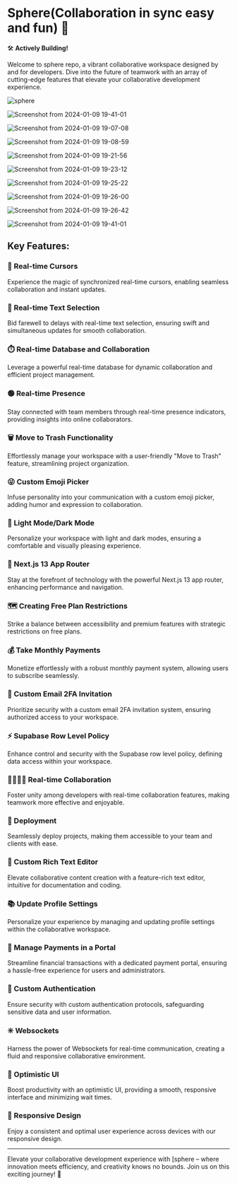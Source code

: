 # Sphere(Collaboration in sync easy and fun) 🚀

🛠️ **Actively Building!**

Welcome to sphere repo, a vibrant collaborative workspace designed by and for developers. Dive into the future of teamwork with an array of cutting-edge features that elevate your collaborative development experience.

![sphere](https://github.com/mrExplorist/sphere/assets/90063350/7cd2db8a-fb93-4691-9343-83ee81332bcb)

![Screenshot from 2024-01-09 19-41-01](https://github.com/mrExplorist/sphere/assets/90063350/b22ce0ff-63b4-42d5-8c2d-e0bc2f9e997a)

![Screenshot from 2024-01-09 19-07-08](https://github.com/mrExplorist/sphere/assets/90063350/b20c39a6-92cf-49f6-b969-1e94e275a062)

![Screenshot from 2024-01-09 19-08-59](https://github.com/mrExplorist/sphere/assets/90063350/c529fa35-fdd6-4dc8-af33-2966e4fd962a)

![Screenshot from 2024-01-09 19-21-56](https://github.com/mrExplorist/sphere/assets/90063350/8299ffa8-11b1-4e76-8206-76559556d8e9)

![Screenshot from 2024-01-09 19-23-12](https://github.com/mrExplorist/sphere/assets/90063350/0c250e01-ca85-459a-ade4-6b979c55c7ff)

![Screenshot from 2024-01-09 19-25-22](https://github.com/mrExplorist/sphere/assets/90063350/4c9f0843-5778-44ba-be98-577d016e2917)

![Screenshot from 2024-01-09 19-26-00](https://github.com/mrExplorist/sphere/assets/90063350/85623966-917b-4713-9d38-fec9889dc055)

![Screenshot from 2024-01-09 19-26-42](https://github.com/mrExplorist/sphere/assets/90063350/14bbc947-db25-4400-8f37-7b2f471c76a3)

![Screenshot from 2024-01-09 19-41-01](https://github.com/mrExplorist/sphere/assets/90063350/3b03edaa-60ae-4ab1-bcf0-8e3b2c46dcad)





## Key Features:

### 🤯 Real-time Cursors
Experience the magic of synchronized real-time cursors, enabling seamless collaboration and instant updates.

### 📝 Real-time Text Selection
Bid farewell to delays with real-time text selection, ensuring swift and simultaneous updates for smooth collaboration.

### ⏱️ Real-time Database and Collaboration
Leverage a powerful real-time database for dynamic collaboration and efficient project management.

### 🟢 Real-time Presence
Stay connected with team members through real-time presence indicators, providing insights into online collaborators.

### 🗑️ Move to Trash Functionality
Effortlessly manage your workspace with a user-friendly "Move to Trash" feature, streamlining project organization.

### 😜 Custom Emoji Picker
Infuse personality into your communication with a custom emoji picker, adding humor and expression to collaboration.

### 🌙 Light Mode/Dark Mode
Personalize your workspace with light and dark modes, ensuring a comfortable and visually pleasing experience.

### 🚨 Next.js 13 App Router
Stay at the forefront of technology with the powerful Next.js 13 app router, enhancing performance and navigation.

### 🗺️ Creating Free Plan Restrictions
Strike a balance between accessibility and premium features with strategic restrictions on free plans.

### 💰 Take Monthly Payments
Monetize effortlessly with a robust monthly payment system, allowing users to subscribe seamlessly.

### 📧 Custom Email 2FA Invitation
Prioritize security with a custom email 2FA invitation system, ensuring authorized access to your workspace.

### ⚡️ Supabase Row Level Policy
Enhance control and security with the Supabase row level policy, defining data access within your workspace.

### 👨‍👨‍👧‍👦 Real-time Collaboration
Foster unity among developers with real-time collaboration features, making teamwork more effective and enjoyable.

### 👾 Deployment
Seamlessly deploy projects, making them accessible to your team and clients with ease.

### 🤑 Custom Rich Text Editor
Elevate collaborative content creation with a feature-rich text editor, intuitive for documentation and coding.

### 📚 Update Profile Settings
Personalize your experience by managing and updating profile settings within the collaborative workspace.

### 📍 Manage Payments in a Portal
Streamline financial transactions with a dedicated payment portal, ensuring a hassle-free experience for users and administrators.

### 🔐 Custom Authentication
Ensure security with custom authentication protocols, safeguarding sensitive data and user information.

### ✳️ Websockets
Harness the power of Websockets for real-time communication, creating a fluid and responsive collaborative environment.

### 📣 Optimistic UI
Boost productivity with an optimistic UI, providing a smooth, responsive interface and minimizing wait times.

### 📱 Responsive Design
Enjoy a consistent and optimal user experience across devices with our responsive design.




---

Elevate your collaborative development experience with [sphere – where innovation meets efficiency, and creativity knows no bounds. Join us on this exciting journey! 🚀
